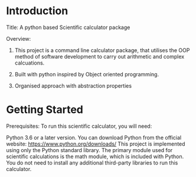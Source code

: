 # Introduction 
Title: A python based Scientific calculator package

Overview: 
1. This project is a command line calculator package, that utilises the OOP method of software development to carry out arithmetic and complex calcuations.

2. Built with python inspired by Object oriented programming.

3. Organised approach with abstraction properties


# Getting Started

Prerequisites:
To run this scientific calculator, you will need:

Python 3.6 or a later version. You can download Python from the official website: https://www.python.org/downloads/
This project is implemented using only the Python standard library. The primary module used for scientific calculations is the math module, which is included with Python. You do not need to install any additional third-party libraries to run this calculator.





